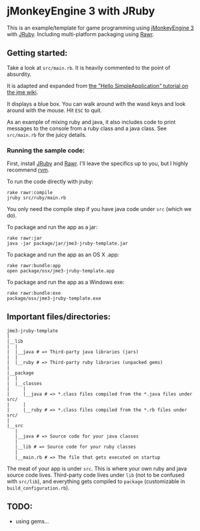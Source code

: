 # jMonkeyEngine 3 with JRuby

This is an example/template for game programming using [jMonkeyEngine 3][1]
with [JRuby][2]. Including multi-platform packaging using [Rawr][3].

[1]: http://jmonkeyengine.com/
[2]: http://www.jruby.org/
[3]: http://rawr.rubyforge.org/

## Getting started:

Take a look at `src/main.rb`. It is heavily commented to the point of absurdity.

It is adapted and expanded from
[the "Hello SimpleApplication" tutorial on the jme wiki](http://jmonkeyengine.org/wiki/doku.php/jme3:beginner:hello_simpleapplication).

It displays a blue box. You can walk around with the wasd keys
and look around with the mouse. Hit `ESC` to quit.

As an example of mixing ruby and java, it also includes code to print messages
to the console from a ruby class and a java class. See `src/main.rb` for the
juicy details.

### Running the sample code:

First, install [JRuby][1] and [Rawr][3]. I'll leave the specifics up to you,
but I highly recommend [rvm](https://rvm.beginrescueend.com/).

To run the code directly with jruby:

    rake rawr:compile
    jruby src/ruby/main.rb
    
You only need the compile step if you have java code under `src` (which we do).

To package and run the app as a jar:

    rake rawr:jar
    java -jar package/jar/jme3-jruby-template.jar

To package and run the app as an OS X .app:

    rake rawr:bundle:app
    open package/osx/jme3-jruby-template.app
    
To package and run the app as a Windows exe:

    rake rawr:bundle:exe
    package/osx/jme3-jruby-template.exe

## Important files/directories:

    jme3-jruby-template
    |
    |__lib
    |  |
    |  |__java # => Third-party java libraries (jars)
    |  |
    |  |__ruby # => Third-party ruby libraries (unpacked gems)
    |
    |__package
    |  |
    |  |__classes
    |     |
    |     |__java # => *.class files compiled from the *.java files under src/
    |     |
    |     |__ruby # => *.class files compiled from the *.rb files under src/
    |
    |__src
       |
       |__java # => Source code for your java classes
       |
       |__lib # => Source code for your ruby classes
       |
       |__main.rb # => The file that gets executed on startup

The meat of your app is under `src`. This is where your own ruby and java
source code lives. Third-party code lives under `lib` (not to be confused with
`src/lib`), and everything gets compiled to `package` (customizable in
`build_configuration.rb`).

## TODO:

* using gems...
